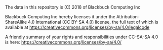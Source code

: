 The data in this repository is (C) 2018 of Blackbuck Computing Inc

Blackbuck Computing Inc hereby licenses it under the Attribution-ShareAlike 4.0 International (CC BY-SA 4.0) license, the full text of which is available at https://creativecommons.org/licenses/by-sa/4.0/legalcode

A friendly summary of your rights and responsibilities under CC-SA-SA 4.0 is here: https://creativecommons.org/licenses/by-sa/4.0/
